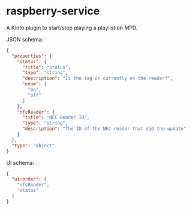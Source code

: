 # raspberry-service

A Kinto plugin to start/stop playing a playlist on MPD.

JSON schema:

```json
{
  "properties": {
    "status": {
      "title": "Status",
      "type": "string",
      "description": "Is the tag on currently on the reader?",
      "enum": [
        "on",
        "off"
      ]
    },
    "nfcReader": {
      "title": "NFC Reader ID",
      "type": "string",
      "description": "The ID of the NFC reader that did the update"
    }
  },
  "type": "object"
}
```

UI schema:

```json
{
  "ui:order": [
    "nfcReader",
    "status"
  ]
}
```
